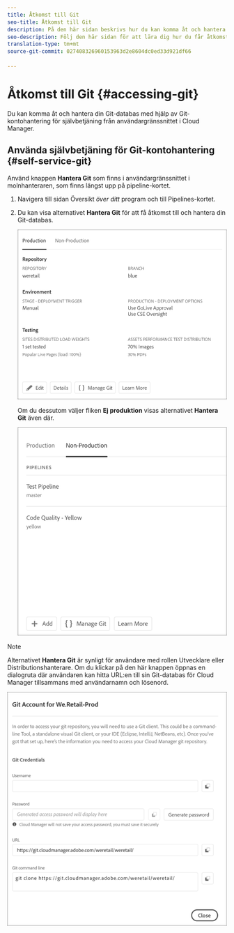 ```yaml
---
title: Åtkomst till Git
seo-title: Åtkomst till Git
description: På den här sidan beskrivs hur du kan komma åt och hantera Git-databasen.
seo-description: Följ den här sidan för att lära dig hur du får åtkomst till och hanterar din Git-databas.
translation-type: tm+mt
source-git-commit: 027408326960153963d2e8604dc0ed33d921df66

---
```



# Åtkomst till Git {#accessing-git}

Du kan komma åt och hantera din Git-databas med hjälp av Git-kontohantering för självbetjäning från användargränssnittet i Cloud Manager.

## Använda självbetjäning för Git-kontohantering {#self-service-git}

Använd knappen **Hantera Git** som finns i användargränssnittet i molnhanteraren, som finns längst upp på pipeline-kortet.

1. Navigera till sidan Översikt *över ditt* program och till Pipelines-kortet.

1. Du kan visa alternativet **Hantera Git** för att få åtkomst till och hantera din Git-databas.

   ![](assets/manage-git1.png)

   Om du dessutom väljer fliken **Ej produktion** visas alternativet **Hantera Git** även där.

   ![](assets/manage-git-new2.png)

>[!NOTE]
>Alternativet **Hantera Git** är synligt för användare med rollen Utvecklare eller Distributionshanterare. Om du klickar på den här knappen öppnas en dialogruta där användaren kan hitta URL:en till sin Git-databas för Cloud Manager tillsammans med användarnamn och lösenord.

![](assets/manage-git3.png)



